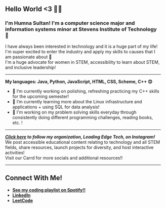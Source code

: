 ## Hello World <3 👩‍💻
### I'm Humna Sultan! I'm a computer science major and information systems minor at Stevens Institute of Technology 🦆   
I have always been interested in technology and it is a huge part of my life! I'm super excited to enter the industry and apply my skills to causes that I am passionate about 💜  
I'm a huge advocate for women in STEM, accessibility to learn about STEM, and inclusive leadership!  

---

**My languages: Java, Python, JavaScript, HTML, CSS, Scheme, C++ 😊**  
- 🔭 I’m currently working on polishing, refreshing practicing my C++ skills for the upcoming semester!  
- 🌱 I’m currently learning more about the Linux infrastructure and applications + using SQL for data analysis!  
- 🤩 I'm working on my problem solving skills everyday through consistently doing different programming challenges, reading books, etc. !  

---

_**[Click here](https://www.instagram.com/leadingedge.tech/) to follow my organization, Leading Edge Tech, on Instagram!**_  
We post accessible educational content relating to technology and all STEM fields, share resources, launch projects for diversity, and host interactive activities!  
Visit our Carrd for more socials and additional resources!!

---

## Connect With Me!
- **[See my coding playlist on Spotify!!](https://open.spotify.com/playlist/2XcpOFixCnc8DHQ5OwGz06?si=8e0eb76396a54302)**  
- **[LinkedIn](https://www.linkedin.com/in/humna-sultan/)**   
- **[LeetCode](https://leetcode.com/humnasul/)**  
<!--
**humnasul/humnasul** is a ✨ _special_ ✨ repository because its `README.md` (this file) appears on your GitHub profile.

Here are some ideas to get you started:

- 🔭 I’m currently working on ...
- 🌱 I’m currently learning ...
- 👯 I’m looking to collaborate on ...
- 🤔 I’m looking for help with ...
- 💬 Ask me about ...
- 📫 How to reach me: ...
- 😄 Pronouns: ...
- ⚡ Fun fact: ...
-->

